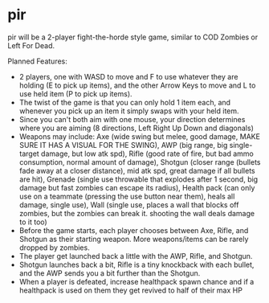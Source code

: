 # pir

pir will be a 2-player fight-the-horde style game, similar to COD Zombies or Left For Dead.

Planned Features:
- 2 players, one with WASD to move and F to use whatever they are holding (E to pick up items), and the other Arrow Keys to move and L to use held item (P to pick up items).
- The twist of the game is that you can only hold 1 item each, and whenever you pick up an item it simply swaps with your held item.
- Since you can't both aim with one mouse, your direction determines where you are aiming (8 directions, Left Right Up Down and diagonals)
- Weapons may include:
  Axe (wide swing but melee, good damage, MAKE SURE IT HAS A VISUAL FOR THE SWING), AWP (big range, big single-target damage, but low atk spd), Rifle (good rate of fire, but bad ammo consumption, normal amount of damage), Shotgun (closer range (bullets fade away at a closer distance), mid atk spd, great damage if all bullets are hit), Grenade (single use throwable that explodes after 1 second, big damage but fast zombies can escape its radius), Health pack (can only use on a teammate (pressing the use button near them), heals all damage, single use), Wall (single use, places a wall that blocks off zombies, but the zombies can break it. shooting the wall deals damage to it too)
- Before the game starts, each player chooses between Axe, Rifle, and Shotgun as their starting weapon. More weapons/items can be rarely dropped by zombies.
- The player get launched back a little with the AWP, Rifle, and Shotgun.
- Shotgun launches back a bit, Rifle is a tiny knockback with each bullet, and the AWP sends you a bit further than the Shotgun.
- When a player is defeated, increase healthpack spawn chance and if a healthpack is used on them they get revived to half of their max HP
